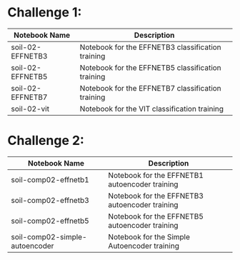 # Challenge 1:

| Notebook Name | Description |
|----------|----------
| soil-02-EFFNETB3    | Notebook for the EFFNETB3 classification training    |
| soil-02-EFFNETB5    | Notebook for the EFFNETB5 classification  training  |
| soil-02-EFFNETB7    | Notebook for the EFFNETB7 classification  training   |  
| soil-02-vit   | Notebook for the VIT classification  training   |   


# Challenge 2:

| Notebook Name | Description |
|----------|----------
| soil-comp02-effnetb1    | Notebook for the EFFNETB1 autoencoder training    |
| soil-comp02-effnetb3    | Notebook for the EFFNETB3 autoencoder training    |
| soil-comp02-effnetb5    | Notebook for the EFFNETB5 autoencoder training       |  
|soil-comp02-simple-autoencoder   | Notebook for the Simple Autoencoder  training   |

